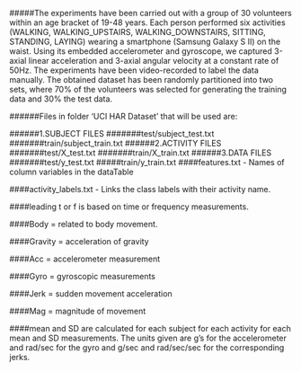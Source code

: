 #####The experiments have been carried out with a group of 30 volunteers within an age bracket of 19-48 years. Each person performed six activities (WALKING, WALKING_UPSTAIRS, WALKING_DOWNSTAIRS, SITTING, STANDING, LAYING) wearing a smartphone (Samsung Galaxy S II) on the waist. Using its embedded accelerometer and gyroscope, we captured 3-axial linear acceleration and 3-axial angular velocity at a constant rate of 50Hz. The experiments have been video-recorded to label the data manually. The obtained dataset has been randomly partitioned into two sets, where 70% of the volunteers was selected for generating the training data and 30% the test data. 


######Files in folder ‘UCI HAR Dataset’ that will be used are:

######1.SUBJECT FILES
#######test/subject_test.txt
#######train/subject_train.txt
######2.ACTIVITY FILES
#######test/X_test.txt
#######train/X_train.txt
######3.DATA FILES
#######test/y_test.txt
#####train/y_train.txt
####features.txt - Names of column variables in the dataTable

####activity_labels.txt - Links the class labels with their activity name.


####leading t or f is based on time or frequency measurements.

####Body = related to body movement.

####Gravity = acceleration of gravity

####Acc = accelerometer measurement

####Gyro = gyroscopic measurements

####Jerk = sudden movement acceleration

####Mag = magnitude of movement

####mean and SD are calculated for each subject for each activity for each mean and SD measurements. The units given are g’s for the accelerometer and rad/sec for the gyro and g/sec and rad/sec/sec for the corresponding jerks.
